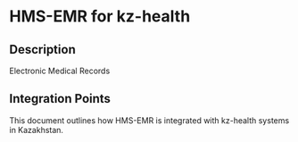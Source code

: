# HMS-EMR for kz-health

## Description

Electronic Medical Records

## Integration Points

This document outlines how HMS-EMR is integrated with kz-health systems in Kazakhstan.
